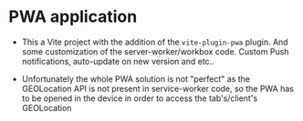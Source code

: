 # PWA application

- This a Vite project with the addition of the `vite-plugin-pwa` plugin.
And some customization of the server-worker/workbox code. Custom Push notifications,
auto-update on new version and etc.. 

- Unfortunately the whole PWA solution is not "perfect" as the GEOLocation API is not present in service-worker code,  so the PWA has to be opened in the device in order to access the tab's/client's GEOLocation
